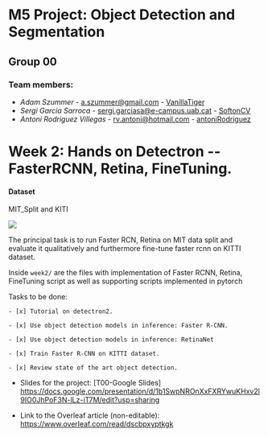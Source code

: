 # M5 Project: Object Detection and Segmentation
## Group 00

### Team members:
* _Adam Szummer_ - a.szummer@gmail.com - [VanillaTiger](https://github.com/VanillaTiger)
* _Sergi Garcia Sarroca_ - sergi.garciasa@e-campus.uab.cat - [SoftonCV](https://github.com/SoftonCV)
* _Antoni Rodriguez Villegas_ - rv.antoni@hotmail.com - [antoniRodriguez](https://github.com/antoniRodriguez)



# Week 2: Hands on Detectron -- FasterRCNN, Retina, FineTuning. 

#### Dataset
MIT_Split and KITI

![](week2/Images/Dataset_Sample.jpeg)

The principal task is to run Faster RCN, Retina on MIT data split and evaluate it qualitatively and furthermore fine-tune faster rcnn on KITTI dataset.

Inside `week2/` are the files with implementation of Faster RCNN, Retina, FineTuning script as well as supporting scripts implemented in pytorch

Tasks to be done: 

    - [x] Tutorial on detectron2. 

    - [x] Use object detection models in inference: Faster R-CNN. 
    
    - [x] Use object detection models in inference: RetinaNet
    
    - [x] Train Faster R-CNN on KITTI dataset. 
    
    - [x] Review state of the art object detection. 

- Slides for the project: [T00-Google Slides] https://docs.google.com/presentation/d/1b1SwpNROnXxFXRYwuKHxv2l9IO0JhPoF3N-lLz-iT7M/edit?usp=sharing

- Link to the Overleaf article (non-editable): https://www.overleaf.com/read/dscbpxyptkgk

